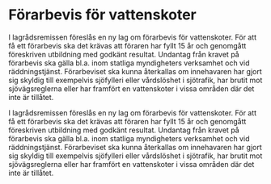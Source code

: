 # Förarbevis för vattenskoter

I lagrådsremissen föreslås en ny lag om förarbevis för vattenskoter. För att få ett förarbevis ska det krävas att föraren har fyllt 15 år och genomgått föreskriven utbildning med godkänt resultat. Undantag från kravet på förarbevis ska gälla bl.a. inom statliga myndigheters verksamhet och vid räddningstjänst. Förarbeviset ska kunna återkallas om innehavaren har gjort sig skyldig till exempelvis sjöfylleri eller vårdslöshet i sjötrafik, har brutit mot sjövägsreglerna eller har framfört en vattenskoter i vissa områden där det inte är tillåtet.

I lagrådsremissen föreslås en ny lag om förarbevis för vattenskoter. För att få ett förarbevis ska det krävas att föraren har fyllt 15 år och genomgått föreskriven utbildning med godkänt resultat. Undantag från kravet på förarbevis ska gälla bl.a. inom statliga myndigheters verksamhet och vid räddningstjänst. Förarbeviset ska kunna återkallas om innehavaren har gjort sig skyldig till exempelvis sjöfylleri eller vårdslöshet i sjötrafik, har brutit mot sjövägsreglerna eller har framfört en vattenskoter i vissa områden där det inte är tillåtet.
